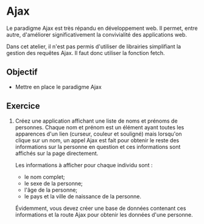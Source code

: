 Ajax
====

Le paradigme Ajax est très répandu en développement web. Il permet, entre autre,
d'améliorer significativement la convivialité des applications web.

Dans cet atelier, il n'est pas permis d'utiliser de librairies simplifiant la
gestion des requêtes Ajax. Il faut donc utiliser la fonction fetch.

Objectif
--------

* Mettre en place le paradigme Ajax

Exercice
--------

1. Créez une application affichant une liste de noms et prénoms de personnes.
   Chaque nom et prénom est un élément ayant toutes les apparences d'un lien
   (curseur, couleur et souligné) mais lorsqu'on clique sur un nom, un appel
   Ajax est fait pour obtenir le reste des informations sur la personne en
   question et ces informations sont affichés sur la page directement.

   Les informations à afficher pour chaque individu sont :
   * le nom complet;
   * le sexe de la personne;
   * l'âge de la personne;
   * le pays et la ville de naissance de la personne.

   Évidemment, vous devez créer une base de données contenant ces informations
   et la route Ajax pour obtenir les données d'une personne.